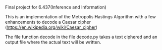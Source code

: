 Final project for 6.437(Inference and Information)

This is an implementation of the Metropolis Hastings Algorithm with a few enhancements to decode a Caesar cipher (https://en.wikipedia.org/wiki/Caesar_cipher)

The file function decode in the file decode.py takes a text ciphered and an output file where the actual text will be written.
